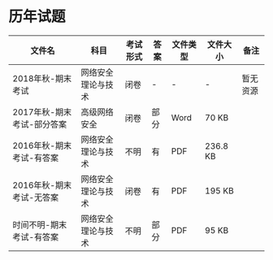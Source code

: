 # 历年试题

文件名|科目|考试形式|答案|文件类型|文件大小|备注
---|---|---|---|---|---|---
2018年秋-期末考试|网络安全理论与技术|闭卷|-|-|-|暂无资源
2017年秋-期末考试-部分答案|高级网络安全|闭卷|部分|Word|70 KB|
2016年秋-期末考试-有答案|网络安全理论与技术|不明|有|PDF|236.8 KB|
2016年秋-期末考试-无答案|网络安全理论与技术|闭卷|有|PDF|195 KB|
时间不明-期末考试-有答案|网络安全理论与技术|不明|部分|PDF|95 KB|
